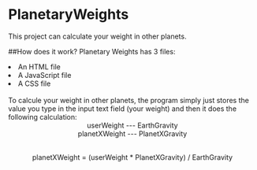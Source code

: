 # PlanetaryWeights
This project can calculate your weight in other planets.

##How does it work?
Planetary Weights has 3 files:
<li>An HTML file</li>
<li>A JavaScript file</li>
<li>A CSS file</li>
<br>
To calcule your weight in other planets, the program simply just stores the value you type in the input text field (your weight) and then
it does the following calculation:

<div align="center">
userWeight    --- EarthGravity
<br>
planetXWeight --- PlanetXGravity
</div>

<br>

<p align="center">planetXWeight = (userWeight * PlanetXGravity) / EarthGravity</p>

